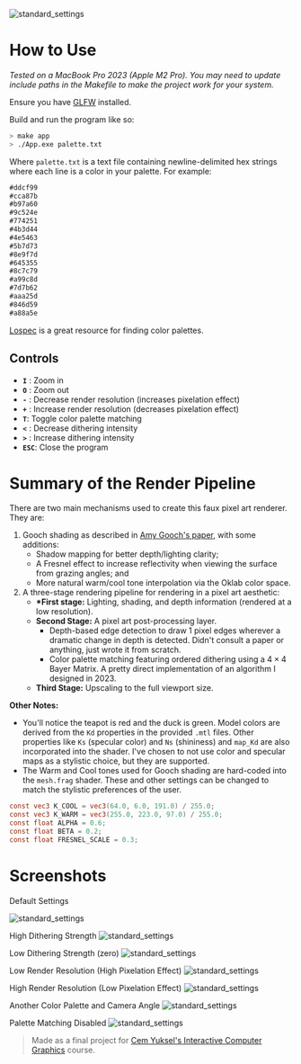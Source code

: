 ![standard_settings](screenshots/demo.gif)

# How to Use

_Tested on a MacBook Pro 2023 (Apple M2 Pro). You may need to update include paths in the Makefile to make the project work for your system._

Ensure you have [GLFW](https://www.glfw.org/) installed.

Build and run the program like so:

```bash
> make app
> ./App.exe palette.txt
```

Where `palette.txt` is a text file containing newline-delimited hex strings where each line is a color in your palette. For example:

```txt
#ddcf99
#cca87b
#b97a60
#9c524e
#774251
#4b3d44
#4e5463
#5b7d73
#8e9f7d
#645355
#8c7c79
#a99c8d
#7d7b62
#aaa25d
#846d59
#a88a5e
```

[Lospec](https://lospec.com/) is a great resource for finding color palettes.

## Controls

- **`I`** : Zoom in
- **`O`** : Zoom out
- **`-`** : Decrease render resolution (increases pixelation effect)
- **`+`** : Increase render resolution (decreases pixelation effect)
- **`T`**: Toggle color palette matching
- **`<`** : Decrease dithering intensity
- **`>`** : Increase dithering intensity
- **`ESC`**: Close the program

# Summary of the Render Pipeline

There are two main mechanisms used to create this faux pixel art renderer. They are:

1. Gooch shading as described in [Amy Gooch's paper](https://www.researchgate.net/profile/Amy-Gooch-2/publication/2356479_Interactive_Non-Photorealistic_Technical_Illustration/links/0deec51b60869d3171000000/Interactive-Non-Photorealistic-Technical-Illustration.pdf), with some additions:
   - Shadow mapping for better depth/lighting clarity;
   - A Fresnel effect to increase reflectivity when viewing the surface from grazing angles; and
   - More natural warm/cool tone interpolation via the Oklab color space.
2. A three-stage rendering pipeline for rendering in a pixel art aesthetic:
   - **\*First stage:** Lighting, shading, and depth information (rendered at a low resolution).
   - **Second Stage:** A pixel art post-processing layer.
     - Depth-based edge detection to draw 1 pixel edges wherever a dramatic change in depth is detected. Didn't consult a paper or anything, just wrote it from scratch.
     - Color palette matching featuring ordered dithering using a $4\times4$ Bayer Matrix. A pretty direct implementation of an algorithm I designed in 2023.
   - **Third Stage:** Upscaling to the full viewport size.

**Other Notes:**

- You'll notice the teapot is red and the duck is green. Model colors are derived from the `Kd` properties in the provided `.mtl` files. Other properties like `Ks` (specular color) and `Ns` (shininess) and `map_Kd` are also incorporated into the shader. I've chosen to not use color and specular maps as a stylistic choice, but they are supported.
- The Warm and Cool tones used for Gooch shading are hard-coded into the `mesh.frag` shader. These and other settings can be changed to match the stylistic preferences of the user.

```glsl
const vec3 K_COOL = vec3(64.0, 6.0, 191.0) / 255.0;
const vec3 K_WARM = vec3(255.0, 223.0, 97.0) / 255.0;
const float ALPHA = 0.6;
const float BETA = 0.2;
const float FRESNEL_SCALE = 0.3;
```

# Screenshots

Default Settings

![standard_settings](screenshots/standard_settings.png)

High Dithering Strength
![standard_settings](screenshots/high_dithering.png)

Low Dithering Strength (zero)
![standard_settings](screenshots/low_dithering.png)

Low Render Resolution (High Pixelation Effect)
![standard_settings](screenshots/low_resolution.png)

High Render Resolution (Low Pixelation Effect)
![standard_settings](screenshots/high_resolution.png)

Another Color Palette and Camera Angle
![standard_settings](screenshots/different_angle_and_palette.png)

Palette Matching Disabled
![standard_settings](screenshots/palette_matching_off.png)


> Made as a final project for [Cem Yuksel's Interactive Computer Graphics](https://www.youtube.com/playlist?list=PLplnkTzzqsZS3R5DjmCQsqupu43oS9CFN) course.
